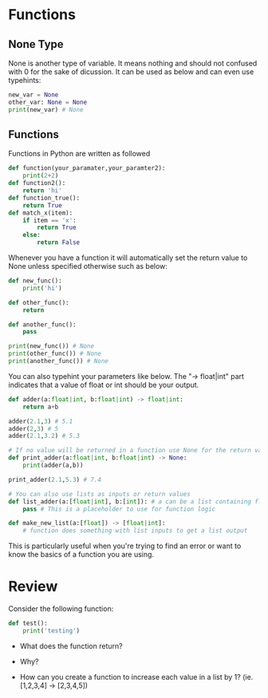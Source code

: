 # Functions
## None Type
None is another type of variable. It means nothing and should not confused with 0 for the sake of dicussion. It can be used as below and can even use typehints:
```python
new_var = None
other_var: None = None
print(new_var) # None
```

## Functions
Functions in Python are written as followed
```python
def function(your_paramater,your_paramter2):
    print(2+2)
def function2():
    return 'hi'
def function_true():
    return True
def match_x(item):
    if item == 'x':
        return True
    else:
        return False
```
Whenever you have a function it will automatically set the return value to None unless specified otherwise such as below:
```python
def new_func():
    print('hi')

def other_func():
    return

def another_func():
    pass

print(new_func()) # None
print(other_func()) # None
print(another_func()) # None
```

You can also typehint your parameters like below. The "-> float|int" part indicates that a value of float or int should be your output. 
```python
def adder(a:float|int, b:float|int) -> float|int:
    return a+b

adder(2.1,3) # 5.1
adder(2,3) # 5
adder(2.1,3.2) # 5.3

# If no value will be returned in a function use None for the return value typehint
def print_adder(a:float|int, b:float|int) -> None:
    print(adder(a,b))

print_adder(2.1,5.3) # 7.4

# You can also use lists as inputs or return values
def list_adder(a:[float|int], b:[int]): # a can be a list containing float values or integer values, and b can be a list that only contains integers
    pass # This is a placeholder to use for function logic

def make_new_list(a:[float]) -> [float|int]:
    # function does something with list inputs to get a list output
```
This is particularly useful when you're trying to find an error or want to know the basics of a function you are using.

# Review
Consider the following function:
```python
def test():
    print('testing')
```
* What does the function return?
* Why?

* How can you create a function to increase each value in a list by 1? (ie. [1,2,3,4] -> [2,3,4,5])
